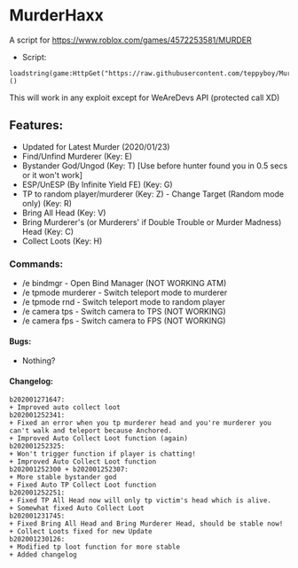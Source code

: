 # MurderHaxx
A script for https://www.roblox.com/games/4572253581/MURDER
+ Script:
```
loadstring(game:HttpGet("https://raw.githubusercontent.com/teppyboy/MurderHaxx/master/MurderHaxx_beta.lua",true))()
```
This will work in any exploit except for WeAreDevs API (protected call XD)
## Features:
+ Updated for Latest Murder (2020/01/23)
+ Find/Unfind Murderer (Key: E)
+ Bystander God/Ungod (Key: T) [Use before hunter found you in 0.5 secs or it won't work]
+ ESP/UnESP (By Infinite Yield FE) (Key: G)
+ TP to random player/murderer (Key: Z) - Change Target (Random mode only) (Key: R)
+ Bring All Head (Key: V)
+ Bring Murderer's (or Murderers' if Double Trouble or Murder Madness) Head (Key: C)
+ Collect Loots (Key: H)
### Commands:
+ /e bindmgr - Open Bind Manager (NOT WORKING ATM)
+ /e tpmode murderer - Switch teleport mode to murderer
+ /e tpmode rnd - Switch teleport mode to random player
+ /e camera tps - Switch camera to TPS (NOT WORKING)
+ /e camera fps - Switch camera to FPS (NOT WORKING)
#### Bugs:
+ Nothing?
#### Changelog:
```
b202001271647:
+ Improved auto collect loot
b202001252341:
+ Fixed an error when you tp murderer head and you're murderer you can't walk and teleport because Anchored.
+ Improved Auto Collect Loot function (again)
b202001252325:
+ Won't trigger function if player is chatting!
+ Improved Auto Collect Loot function
b202001252300 + b202001252307:
+ More stable bystander god
+ Fixed Auto TP Collect Loot function 
b202001252251:
+ Fixed TP All Head now will only tp victim's head which is alive.
+ Somewhat fixed Auto Collect Loot
b202001231745:
+ Fixed Bring All Head and Bring Murderer Head, should be stable now!
+ Collect Loots fixed for new Update
b202001230126:
+ Modified tp loot function for more stable
+ Added changelog
```
